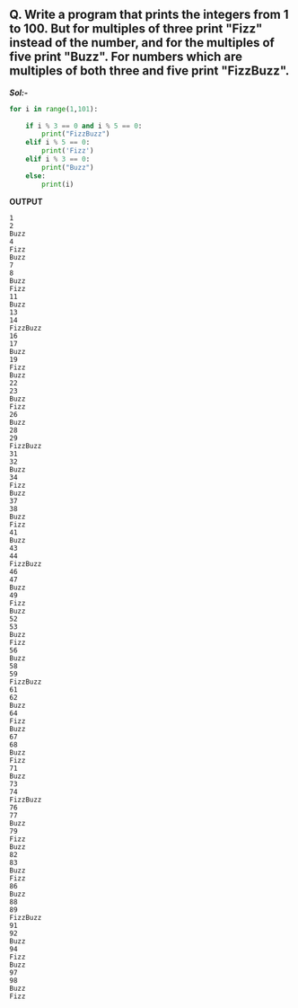 ## Q. Write a program that prints the integers from 1 to 100. But for multiples of three print "Fizz" instead of the number, and for the multiples of five print "Buzz". For numbers which are multiples of both three and five print "FizzBuzz".

***Sol:-***

```python
for i in range(1,101):
    
    if i % 3 == 0 and i % 5 == 0:
        print("FizzBuzz")
    elif i % 5 == 0:
        print('Fizz')
    elif i % 3 == 0:
        print("Buzz")
    else:
        print(i)
```

**OUTPUT**

```
1
2
Buzz
4
Fizz
Buzz
7
8
Buzz
Fizz
11
Buzz
13
14
FizzBuzz
16
17
Buzz
19
Fizz
Buzz
22
23
Buzz
Fizz
26
Buzz
28
29
FizzBuzz
31
32
Buzz
34
Fizz
Buzz
37
38
Buzz
Fizz
41
Buzz
43
44
FizzBuzz
46
47
Buzz
49
Fizz
Buzz
52
53
Buzz
Fizz
56
Buzz
58
59
FizzBuzz
61
62
Buzz
64
Fizz
Buzz
67
68
Buzz
Fizz
71
Buzz
73
74
FizzBuzz
76
77
Buzz
79
Fizz
Buzz
82
83
Buzz
Fizz
86
Buzz
88
89
FizzBuzz
91
92
Buzz
94
Fizz
Buzz
97
98
Buzz
Fizz
```
